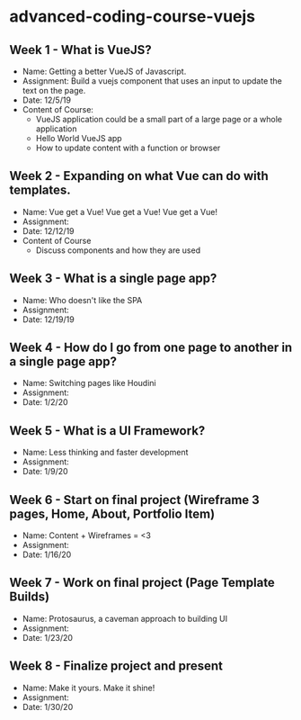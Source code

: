 # advanced-coding-course-vuejs

## Week 1 - What is VueJS?
- Name: Getting a better VueJS of Javascript.
- Assignment: Build a vuejs component that uses an input to update the text on the page.
- Date: 12/5/19
- Content of Course:
	- VueJS application could be a small part of a large page or a whole application
	- Hello World VueJS app
	- How to update content with a function or browser

## Week 2 - Expanding on what Vue can do with templates.
- Name: Vue get a Vue! Vue get a Vue! Vue get a Vue!
- Assignment: 
- Date: 12/12/19
- Content of Course
	- Discuss components and how they are used

## Week 3 - What is a single page app?
- Name: Who doesn't like the SPA
- Assignment:
- Date: 12/19/19

## Week 4 - How do I go from one page to another in a single page app?
- Name: Switching pages like Houdini
- Assignment:
- Date: 1/2/20

## Week 5 - What is a UI Framework?
- Name: Less thinking and faster development
- Assignment:
- Date: 1/9/20

## Week 6 - Start on final project (Wireframe 3 pages, Home, About, Portfolio Item)
- Name: Content + Wireframes = <3
- Assignment: 
- Date: 1/16/20

## Week 7 - Work on final project (Page Template Builds)
- Name: Protosaurus, a caveman approach to building UI
- Assignment:
- Date: 1/23/20

## Week 8 - Finalize project and present
- Name: Make it yours. Make it shine!
- Assignment:
- Date: 1/30/20